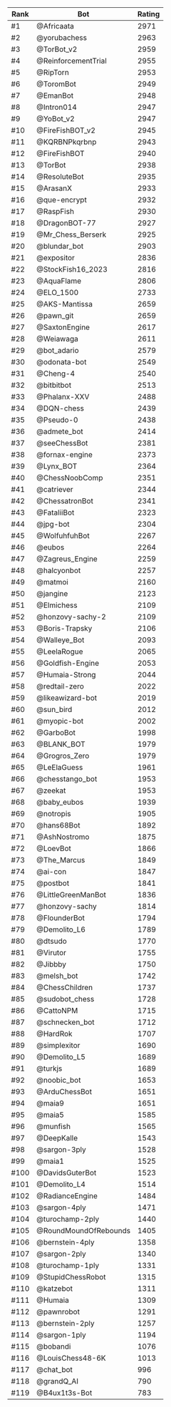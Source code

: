 Rank|Bot|Rating
---|---|---
#1|@Africaata|2971
#2|@yorubachess|2963
#3|@TorBot_v2|2959
#4|@ReinforcementTrial|2955
#5|@RipTorn|2953
#6|@ToromBot|2949
#7|@EmanBot|2948
#8|@Intron014|2947
#9|@YoBot_v2|2947
#10|@FireFishBOT_v2|2945
#11|@KQRBNPkqrbnp|2943
#12|@FireFishBOT|2940
#13|@TorBot|2938
#14|@ResoluteBot|2935
#15|@ArasanX|2933
#16|@que-encrypt|2932
#17|@RaspFish|2930
#18|@DragonBOT-77|2927
#19|@Mr_Chess_Berserk|2925
#20|@blundar_bot|2903
#21|@expositor|2836
#22|@StockFish16_2023|2816
#23|@AquaFlame|2806
#24|@ELO_1500|2733
#25|@AKS-Mantissa|2659
#26|@pawn_git|2659
#27|@SaxtonEngine|2617
#28|@Weiawaga|2611
#29|@bot_adario|2579
#30|@odonata-bot|2549
#31|@Cheng-4|2540
#32|@bitbitbot|2513
#33|@Phalanx-XXV|2488
#34|@DQN-chess|2439
#35|@Pseudo-0|2438
#36|@admete_bot|2414
#37|@seeChessBot|2381
#38|@fornax-engine|2373
#39|@Lynx_BOT|2364
#40|@ChessNoobComp|2351
#41|@catriever|2344
#42|@ChessatronBot|2341
#43|@FataliiBot|2323
#44|@jpg-bot|2304
#45|@WolfuhfuhBot|2267
#46|@eubos|2264
#47|@Zagreus_Engine|2259
#48|@halcyonbot|2257
#49|@matmoi|2160
#50|@jangine|2123
#51|@Elmichess|2109
#52|@honzovy-sachy-2|2109
#53|@Boris-Trapsky|2106
#54|@Walleye_Bot|2093
#55|@LeelaRogue|2065
#56|@Goldfish-Engine|2053
#57|@Humaia-Strong|2044
#58|@redtail-zero|2022
#59|@likeawizard-bot|2019
#60|@sun_bird|2012
#61|@myopic-bot|2002
#62|@GarboBot|1998
#63|@BLANK_BOT|1979
#64|@Grogros_Zero|1979
#65|@LeElaGuess|1961
#66|@chesstango_bot|1953
#67|@zeekat|1953
#68|@baby_eubos|1939
#69|@notropis|1905
#70|@hans68Bot|1892
#71|@AshNostromo|1875
#72|@LoevBot|1866
#73|@The_Marcus|1849
#74|@ai-con|1847
#75|@postbot|1841
#76|@LittleGreenManBot|1836
#77|@honzovy-sachy|1814
#78|@FlounderBot|1794
#79|@Demolito_L6|1789
#80|@dtsudo|1770
#81|@Virutor|1755
#82|@Jibbby|1750
#83|@melsh_bot|1742
#84|@ChessChildren|1737
#85|@sudobot_chess|1728
#86|@CattoNPM|1715
#87|@schnecken_bot|1712
#88|@HardRok|1707
#89|@simplexitor|1690
#90|@Demolito_L5|1689
#91|@turkjs|1689
#92|@noobic_bot|1653
#93|@ArduChessBot|1651
#94|@maia9|1651
#95|@maia5|1585
#96|@munfish|1565
#97|@DeepKalle|1543
#98|@sargon-3ply|1528
#99|@maia1|1525
#100|@DavidsGuterBot|1523
#101|@Demolito_L4|1514
#102|@RadianceEngine|1484
#103|@sargon-4ply|1471
#104|@turochamp-2ply|1440
#105|@RoundMoundOfRebounds|1405
#106|@bernstein-4ply|1358
#107|@sargon-2ply|1340
#108|@turochamp-1ply|1331
#109|@StupidChessRobot|1315
#110|@katzebot|1311
#111|@Humaia|1309
#112|@pawnrobot|1291
#113|@bernstein-2ply|1257
#114|@sargon-1ply|1194
#115|@bobandi|1076
#116|@LouisChess48-6K|1013
#117|@chat_bot|996
#118|@grandQ_AI|790
#119|@B4ux1t3s-Bot|783
